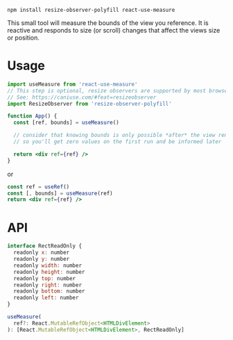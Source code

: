     npm install resize-observer-polyfill react-use-measure

This small tool will measure the bounds of the view you reference. It is reactive and responds to size (or scroll) changes that affect the views size or position.

# Usage

```jsx
import useMeasure from 'react-use-measure'
// This step is optional, resize observers are supported by most browsers
// See: https://caniuse.com/#feat=resizeobserver
import ResizeObserver from 'resize-observer-polyfill'

function App() {
  const [ref, bounds] = useMeasure()

  // consider that knowing bounds is only possible *after* the view renders
  // so you'll get zero values on the first run and be informed later

  return <div ref={ref} />
}
```

or

```jsx
const ref = useRef()
const [, bounds] = useMeasure(ref)
return <div ref={ref} />
```

# API

```jsx
interface RectReadOnly {
  readonly x: number
  readonly y: number
  readonly width: number
  readonly height: number
  readonly top: number
  readonly right: number
  readonly bottom: number
  readonly left: number
}

useMeasure(
  ref?: React.MutableRefObject<HTMLDivElement>
): [React.MutableRefObject<HTMLDivElement>, RectReadOnly]
```

